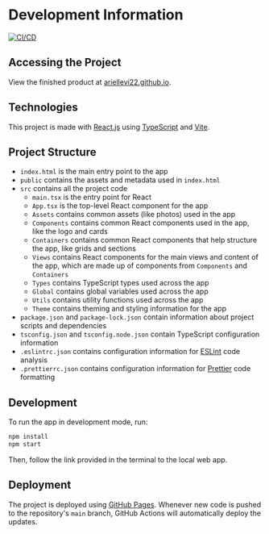 # Development Information

[![CI/CD](https://github.com/ariellevi22/ariellevi22.github.io/actions/workflows/ci-cd.yml/badge.svg)](https://github.com/ariellevi22/ariellevi22.github.io/actions/workflows/ci-cd.yml)

## Accessing the Project

View the finished product at [ariellevi22.github.io](https://ariellevi22.github.io).

## Technologies

This project is made with [React.js](https://reactjs.org/) using [TypeScript](https://www.typescriptlang.org/) and [Vite](https://vitejs.dev/).

## Project Structure

-   `index.html` is the main entry point to the app
-   `public` contains the assets and metadata used in `index.html`
-   `src` contains all the project code
    -   `main.tsx` is the entry point for React
    -   `App.tsx` is the top-level React component for the app
    -   `Assets` contains common assets (like photos) used in the app
    -   `Components` contains common React components used in the app, like the logo and cards
    -   `Containers` contains common React components that help structure the app, like grids and sections
    -   `Views` contains React components for the main views and content of the app, which are made up of components from `Components` and `Containers`
    -   `Types` contains TypeScript types used across the app
    -   `Global` contains global variables used across the app
    -   `Utils` contains utility functions used across the app
    -   `Theme` contains theming and styling information for the app
-   `package.json` and `package-lock.json` contain information about project scripts and dependencies
-   `tsconfig.json` and `tsconfig.node.json` contain TypeScript configuration information
-   `.eslintrc.json` contains configuration information for [ESLint](https://eslint.org/) code analysis
-   `.prettierrc.json` contains configuration information for [Prettier](https://prettier.io/) code formatting

## Development

To run the app in development mode, run:

```sh
npm install
npm start
```

Then, follow the link provided in the terminal to the local web app.

## Deployment

The project is deployed using [GitHub Pages](https://pages.github.com/). Whenever new code is pushed to the repository's `main` branch, GitHub Actions will automatically deploy the updates.
